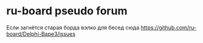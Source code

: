 # ru-board pseudo forum

Если загнётся старая борда вэлко для бесед сюда https://github.com/ru-board/Delphi-Bape3/issues
